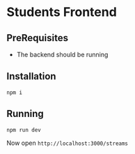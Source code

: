 # Students Frontend

## PreRequisites

- The backend should be running

## Installation

```shell
npm i
```

## Running

```shell
npm run dev
```

Now open `http://localhost:3000/streams`
